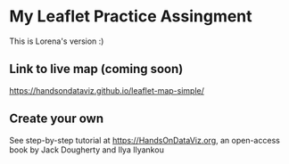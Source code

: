 # My Leaflet Practice Assingment
This is Lorena's version :)

## Link to live map (coming soon)
https://handsondataviz.github.io/leaflet-map-simple/

## Create your own
See step-by-step tutorial at https://HandsOnDataViz.org, an open-access book by Jack Dougherty and Ilya Ilyankou

